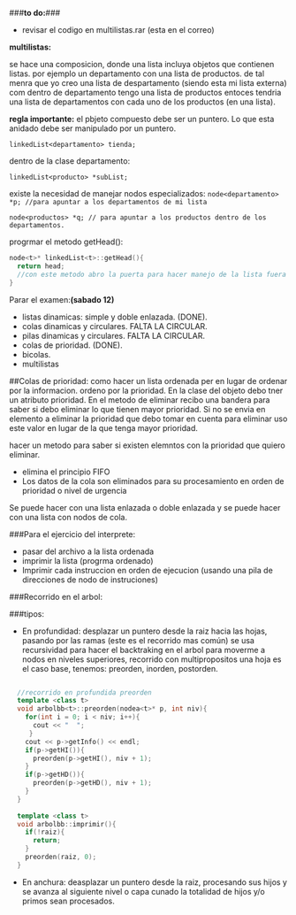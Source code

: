 ###**to do:**###
* revisar el codigo en multilistas.rar (esta en el correo)

**multilistas:**

se hace una composicion, donde una lista incluya objetos que contienen listas.
por ejemplo un departamento con una lista de productos.
de tal menra que yo creo una lista de despartamento (siendo esta mi lista externa)
com dentro de departamento tengo una lista de productos entoces tendria una lista de departamentos con cada uno de los
productos (en una lista).

**regla importante:**
el pbjeto compuesto debe ser un puntero.
Lo que esta anidado debe ser manipulado por un puntero.

`linkedList<departamento> tienda;`

dentro de la clase departamento:

`linkedList<producto> *subList;`

existe la necesidad de manejar nodos especializados:
`node<departamento> *p; //para apuntar a los departamentos de mi lista`

`node<productos> *q; // para apuntar a los productos dentro de los departamentos.`

progrmar el metodo getHead():

```c++
node<t>* linkedList<t>::getHead(){
  return head;
  //con este metodo abro la puerta para hacer manejo de la lista fuera de ella.
}
```

Parar el examen:**(sabado 12)**
* listas dinamicas: simple y doble enlazada. (DONE).
* colas dinamicas y circulares. FALTA LA CIRCULAR.
* pilas dinamicas y circulares. FALTA LA CIRCULAR.
* colas de prioridad. (DONE).
* bicolas.
* multilistas


##Colas de prioridad: como hacer un lista ordenada per en lugar de ordenar por la informacion.
ordeno por la prioridad. En la clase del objeto debo tner un atributo prioridad.
En el metodo de eliminar recibo una bandera para saber si debo eliminar lo que tienen mayor prioridad.
Si no se envia en elemento a eliminar la prioridad que debo tomar en cuenta para eliminar uso este valor en lugar de
la que tenga mayor prioridad.

hacer un metodo para saber si existen elemntos con la prioridad que quiero eliminar.

* elimina el principio FIFO
* Los datos de la cola son eliminados para su procesamiento en orden de prioridad o nivel de urgencia

Se puede hacer con una lista enlazada o doble enlazada y se puede hacer con una lista con nodos de cola.


###Para el ejercicio del interprete:
* pasar del archivo a la lista ordenada
* imprimir la lista (progrma ordenado)
* Imprimir cada instruccion en orden de ejecucion (usando una pila de direcciones de nodo de instruciones)

###Recorrido en el arbol:

###tipos:

* En profundidad:
desplazar un puntero desde la raiz hacia las hojas, pasando por las ramas (este es el recorrido mas común)
se usa recursividad para hacer el backtraking en el arbol para moverme a nodos en niveles superiores, recorrido con multipropositos
una hoja es el caso base, tenemos: preorden, inorden, postorden.


```c++

  //recorrido en profundida preorden
  template <class t>
  void arbolbb<t>::preorden(nodea<t>* p, int niv){
    for(int i = 0; i < niv; i++){
      cout << "  ";
     }
    cout << p->getInfo() << endl;
    if(p->getHI()){
      preorden(p->getHI(), niv + 1);
    }
    if(p->getHD()){
      preorden(p->getHD(), niv + 1);
    }
  }
  
  template <class t>
  void arbolbb::imprimir(){
    if(!raiz){
      return;
    }
    preorden(raiz, 0);
  }
```

* En anchura: 
deasplazar un puntero desde la raiz, procesando sus hijos y se avanza al siguiente nivel o capa cunado la totalidad de hijos y/o
primos sean procesados.
